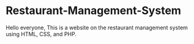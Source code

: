 # Restaurant-Management-System
Hello everyone,
This is a website on the restaurant management system using HTML, CSS, and PHP.
